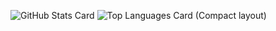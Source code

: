 ![GitHub Stats Card](https://github-readme-stats.vercel.app/api?username=talisman000&count_private=true&theme=gruvbox)
![Top Languages Card (Compact layout)](https://github-readme-stats.vercel.app/api/top-langs/?username=talisman000&theme=gruvbox)
